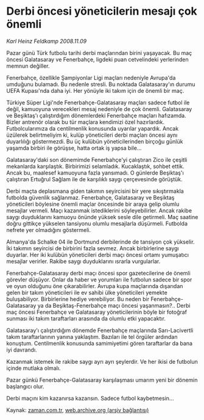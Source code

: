 # Derbi öncesi yöneticilerin mesajı çok önemli

*Karl Heinz Feldkamp 2008.11.09*

<tr><td class="metin" colspan="2" style="padding-top: 20px; padding-left: 5px; padding-right: 10px;">Pazar günü Türk futbolu tarihi derbi maçlarından birini yaşayacak. Bu maç öncesi Galatasaray ve Fenerbahçe, ligdeki puan cetvelindeki yerlerinden memnun değiller.</td></tr><tr><td class="metin" colspan="2" style="padding-top: 20px; padding-left: 5px; padding-right: 10px;"><p> Fenerbahçe, özellikle Şampiyonlar Ligi maçları nedeniyle Avrupa'da umduğunu bulamadı. Bu nedenle stresli. Bu noktada Galatasaray'ın durumu UEFA Kupası'nda daha iyi. Her yönüyle iki takım için de önemli bir maç. 
<p>Türkiye Süper Ligi'nde Fenerbahçe-Galatasaray maçları sadece futbol ile değil, kamuoyuna verecekleri mesaj nedeniyle de çok önemli. Galatasaray ve Beşiktaş'ı çalıştırdığım dönemlerdeki Fenerbahçe maçları hafızamda. Bizler antrenör olarak bu tür maçlara kendimizi özel hazırlardık. Futbolcularımıza da centilmenlik konusunda uyarılar yapardık. Ancak üzülerek belirtmeliyim ki, kulüp yöneticileri derbi maçları öncesi aynı duyarlılığı göstermezdi. Bu üç kulübün yöneticilerinden birçoğu günlük yaşamda birbiri ile görüşse, hatta ortak iş yapsa bile... 
<p>Galatasaray'daki son dönemimde Fenerbahçe'yi çalıştıran Zico ile çeşitli mekanlarda karşılaştık. Birbirimizi selamladık. Kucaklaştık, sohbet ettik. Ancak bu, maalesef kamuoyuna fazla yansımadı. O günlerde Beşiktaş'ı çalıştıran Ertuğrul Sağlam ile de karşılıklı saygı çerçevesinde görüştük. 
<p>Derbi maçta deplasmana giden takımın seyircisini bir yere sıkıştırmakla futbolda güvenlik sağlanmaz. Fenerbahçe, Galatasaray ve Beşiktaş yöneticileri böylesine önemli maçlar öncesinde bir araya gelip olumlu mesajlar vermeli. Maçı kazanmak istediklerini söyleyebilirler. Ancak rakibe saygı duyduklarını kamuoyu önünde yüksek sesle dile getirmeli. Maç saatine doğru gittikçe yükselen tansiyonu olumlu mesajlarla düşürmeli. Futbolda nefrete yer olmadığını göstermeli. 
<p>Almanya'da Schalke 04 ile Dortmund derbilerinde de tansiyon çok yükselir. İki takımın seyircisi de birbirini fazla sevmez. Ancak birbirlerine saygı duyarlar. Her iki kulübün yöneticileri derbi maçı öncesi ortamı yumuşatıcı mesajlar verirler. Rakibe saygı duyduklarını ısrarla vurgularlar. 
<p>Fenerbahçe-Galatasaray derbi maçı öncesi spor gazetecilerine de önemli görevler düşüyor. Onlar da haber ve yorumları ile futbolun sadece bir spor ve oyun olduğunu öne çıkarabilirler. Avrupa kupa maçlarında dışarıdan gelen bir takım yöneticileri ile ev sahibi ülke yöneticileri yemekte buluşabiliyor. Birbirlerine hediye verebiliyor. Bu neden bir Fenerbahçe-Galatasaray ya da Beşiktaş-Fenerbahçe maçı öncesi yaşanmasın?.. Derbi maç öncesi Fenerbahçe ve Galatasaray yöneticilerinin böyle bir fotoğraf sunması iki takım taraftarları arasında da olumlu etki yapacaktır. 
<p>Galatasaray'ı çalıştırdığım dönemde Fenerbahçe maçlarında Sarı-Lacivertli takım taraftarlarının yanına yaklaştım. Bazıları ile tel örgüler ardından konuştum. Centilmenlik konusunda samimiyetimi gören taraftarlar da bana iyi davrandı. 
<p>Kazanmak istemek ile rakibe saygı ayrı ayrı şeylerdir. Ve her ikisi de futbolun içinde mutlaka olmalı. 
<p>Pazar günkü Fenerbahçe-Galatasaray karşılaşması umarım yeni bir dönemin başlangıcı olur. 
<p>Derbi maçını kim kazanırsa kazansın. Sadece futbol kaybetmesin...<br/></p></p></p></p></p></p></p></p></p></p></td></tr>

Kaynak: [zaman.com.tr](http://zaman.com.tr/yazar.do?yazino=758413), [web.archive.org (arşiv bağlantısı)](http://web.archive.org/web/20090212162318/http://zaman.com.tr:80/yazar.do?yazino=758413)
